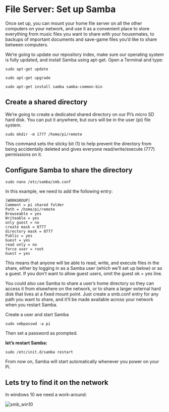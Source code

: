 # File Server: Set up Samba

Once set up, you can mount your home file server on all the other computers on your network, and use it as a convenient place to store everything from music files you want to share with your housemates, to backups of important documents and save-game files you’d like to share between computers.

We’re going to update our repository index, make sure our operating system is fully updated, and install Samba using apt-get. Open a Terminal and type:

```
sudo apt-get update

sudo apt-get upgrade

sudo apt-get install samba samba-common-bin
```
## Create a shared directory

We’re going to create a dedicated shared directory on our Pi’s micro SD hard disk. You can put it anywhere, but ours will be in the user (pi) file system.

```
sudo mkdir -m 1777 /home/pi/remote
```
This command sets the sticky bit (1) to help prevent the directory from being accidentally deleted and gives everyone read/write/execute (777) permissions on it.

## Configure Samba to share the directory

```
sudo nano /etc/samba/smb.conf
```

In this example, we need to add the following entry:

```
[WORKGROUP]
Comment = pi shared folder
Path = /home/pi/remote
Browseable = yes
Writeable = yes
only guest = no
create mask = 0777
directory mask = 0777
Public = yes
Guest = yes
read only = no
force user = root
Guest = yes
```

This means that anyone will be able to read, write, and execute files in the share, either by logging in as a Samba user (which we’ll set up below) or as a guest. If you don’t want to allow guest users, omit the guest ok = yes line.

You could also use Samba to share a user’s home directory so they can access it from elsewhere on the network, or to share a larger external hard disk that lives at a fixed mount point. Just create a smb.conf entry for any path you want to share, and it’ll be made available across your network when you restart Samba.

Create a user and start Samba

```sudo smbpasswd -a pi```

Then set a password as prompted.

__let’s restart Samba:__

```sudo /etc/init.d/samba restart```

From now on, Samba will start automatically whenever you power on your Pi.

## Lets try to find it on the network

In windows 10 we need a work-around:

![smb_win10](/images/smb_win10.png)


